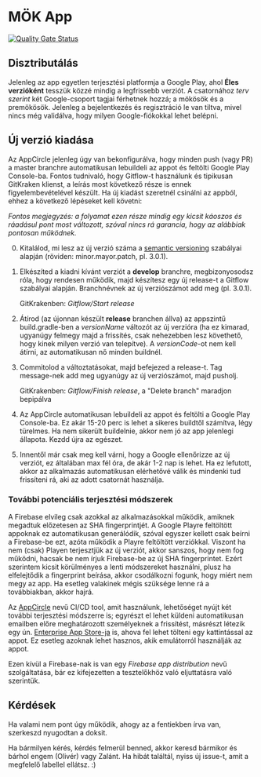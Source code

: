 # MÖK App
[![Quality Gate Status](https://sonarcloud.io/api/project_badges/measure?project=mok-it_mok-app&metric=alert_status)](https://sonarcloud.io/summary/new_code?id=mok-it_mok-app)

## Disztributálás

Jelenleg az app egyetlen terjesztési platformja a Google Play, ahol **Éles verzióként** tesszük közzé mindig a legfrissebb verziót. A csatornához _terv szerint_ két Google-csoport tagjai férhetnek hozzá; a mökösök és a premökösök. Jelenleg a bejelentkezés és regisztráció le van tiltva, mivel nincs még validálva, hogy milyen Google-fiókokkal lehet belépni.

## Új verzió kiadása

Az AppCircle jelenleg úgy van bekonfigurálva, hogy minden push (vagy PR) a master branchre automatikusan lebuildeli az appot és feltölti Google Play Console-ba. Fontos tudnivaló, hogy Gitflow-t használunk és tipikusan GitKraken klienst, a leírás most következő része is ennek figyelembevételével készült. Ha új kiadást szeretnél csinálni az appból, ehhez a következő lépéseket kell követni:

*Fontos megjegyzés: a folyamat ezen része mindig egy kicsit káoszos és ráadásul pont most változott, szóval nincs rá garancia, hogy az alábbiak pontosan működnek.*

0) Kitalálod, mi lesz az új verzió száma a [semantic versioning](https://semver.org/) szabályai alapján (röviden: minor.mayor.patch, pl. 3.0.1).
1) Elkészíted a kiadni kívánt verziót a **develop** branchre, megbizonyosodsz róla, hogy rendesen működik, majd készítesz egy új release-t a Gitflow szabályai alapján. Branchnévnek az új verziószámot add meg (pl. 3.0.1). 
   
   GitKrakenben:  *Gitflow/Start release*
2) Átírod (az újonnan készült **release** branchen állva) az appszintű build.gradle-ben a *versionName* változót az új verzióra (ha ez kimarad, ugyanúgy felmegy majd a frissítés, csak nehezebben lesz követhető, hogy kinek milyen verzió van telepítve). A *versionCode*-ot nem kell átírni, az automatikusan nő minden buildnél.
3) Commitolod a változtatásokat, majd befejezed a release-t. Tag message-nek add meg ugyanúgy az új verziószámot, majd pusholj. 

    GitKrakenben: *Gitflow/Finish release*, a "Delete branch" maradjon bepipálva
4) Az AppCircle automatikusan lebuildeli az appot és feltölti a Google Play Console-ba. Ez akár 15-20 perc is lehet a sikeres buildtől számítva, légy türelmes. Ha nem sikerült buildelnie, akkor nem jó az app jelenlegi állapota. Kezdd újra az egészet.
5) Innentől már csak meg kell várni, hogy a Google ellenőrizze az új verziót, ez általában max fél óra, de akár 1-2 nap is lehet. Ha ez lefutott, akkor az alkalmazás automatikusan elérhetővé válik és mindenki tud frissíteni rá, aki az adott csatornát használja.

### További potenciális terjesztési módszerek

A Firebase elvileg csak azokkal az alkalmazásokkal működik, amiknek megadtuk előzetesen az SHA fingerprintjét. A Google Playre feltöltött appoknak ez automatikusan generálódik, szóval egyszer kellett csak beírni a Firebase-be ezt, azóta működik a Playre feltöltött verziókkal. Viszont ha nem (csak) Playen terjesztjük az új verziót, akkor sanszos, hogy nem fog működni, hacsak be nem írjuk Firebase-be az új SHA fingerprintet. Ezért szerintem kicsit körülményes a lenti módszereket használni, plusz ha elfelejtődik a fingerprint beírása, akkor csodálkozni fogunk, hogy miért nem megy az app. Ha esetleg valakinek mégis szüksége lenne rá a továbbiakban, akkor hajrá.

Az [AppCircle](https://my.appcircle.io/dashboard) nevű CI/CD tool, amit használunk, lehetőséget nyújt két további terjesztési módszerre is; egyrészt el lehet küldeni automatikusan emailben előre meghatározott személyeknek a frissítést, másrészt létezik egy ún. [Enterprise App Store-ja](https://e49pp5xye21y.store.appcircle.io/) is, ahova fel lehet tölteni egy kattintással az appot. Ez esetleg azoknak lehet hasznos, akik emulátorról használják az appot.

Ezen kívül a Firebase-nak is van egy *Firebase app distribution* nevű szolgáltatása, bár ez kifejezetten a tesztelőkhöz való eljuttatásra való szerintük.


## Kérdések

Ha valami nem pont úgy működik, ahogy az a fentiekben írva van, szerkeszd nyugodtan a doksit.

Ha bármilyen kérés, kérdés felmerül benned, akkor keresd bármikor és bárhol engem (Olivér) vagy Zalánt. Ha hibát találtál, nyiss új issue-t, amit a megfelelő labellel ellátsz. :)
